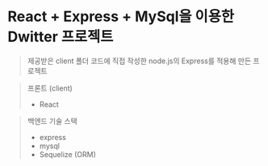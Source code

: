 # React + Express + MySql을 이용한 Dwitter 프로젝트

> 제공받은 client 폴더 코드에 직접 작성한 node.js의 Express를 적용해 만든 프로젝트

> 프론트 (client)
> - React

>백엔드 기술 스택 
> - express
> - mysql
> - Sequelize (ORM)

